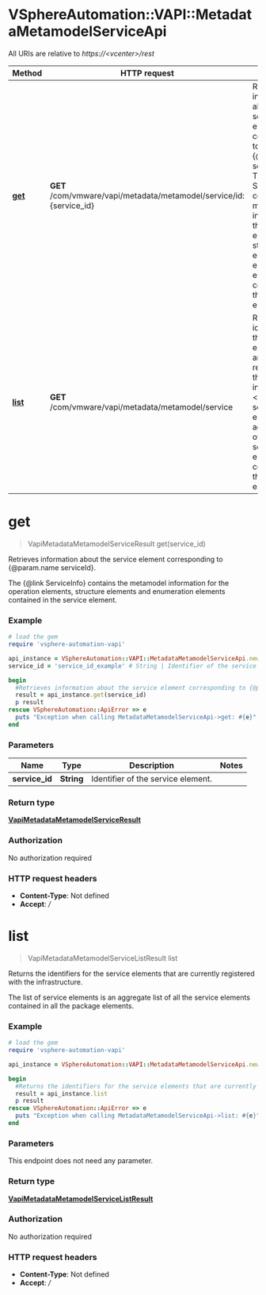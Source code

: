 # VSphereAutomation::VAPI::MetadataMetamodelServiceApi

All URIs are relative to *https://&lt;vcenter&gt;/rest*

Method | HTTP request | Description
------------- | ------------- | -------------
[**get**](MetadataMetamodelServiceApi.md#get) | **GET** /com/vmware/vapi/metadata/metamodel/service/id:{service_id} | Retrieves information about the service element corresponding to {@param.name serviceId}. &lt;p&gt; The {@link ServiceInfo} contains the metamodel information for the operation elements, structure elements and enumeration elements contained in the service element.
[**list**](MetadataMetamodelServiceApi.md#list) | **GET** /com/vmware/vapi/metadata/metamodel/service | Returns the identifiers for the service elements that are currently registered with the infrastructure. &lt;p&gt; The list of service elements is an aggregate list of all the service elements contained in all the package elements.


# **get**
> VapiMetadataMetamodelServiceResult get(service_id)

Retrieves information about the service element corresponding to {@param.name serviceId}. <p> The {@link ServiceInfo} contains the metamodel information for the operation elements, structure elements and enumeration elements contained in the service element.

### Example
```ruby
# load the gem
require 'vsphere-automation-vapi'

api_instance = VSphereAutomation::VAPI::MetadataMetamodelServiceApi.new
service_id = 'service_id_example' # String | Identifier of the service element.

begin
  #Retrieves information about the service element corresponding to {@param.name serviceId}. <p> The {@link ServiceInfo} contains the metamodel information for the operation elements, structure elements and enumeration elements contained in the service element.
  result = api_instance.get(service_id)
  p result
rescue VSphereAutomation::ApiError => e
  puts "Exception when calling MetadataMetamodelServiceApi->get: #{e}"
end
```

### Parameters

Name | Type | Description  | Notes
------------- | ------------- | ------------- | -------------
 **service_id** | **String**| Identifier of the service element. | 

### Return type

[**VapiMetadataMetamodelServiceResult**](VapiMetadataMetamodelServiceResult.md)

### Authorization

No authorization required

### HTTP request headers

 - **Content-Type**: Not defined
 - **Accept**: */*



# **list**
> VapiMetadataMetamodelServiceListResult list

Returns the identifiers for the service elements that are currently registered with the infrastructure. <p> The list of service elements is an aggregate list of all the service elements contained in all the package elements.

### Example
```ruby
# load the gem
require 'vsphere-automation-vapi'

api_instance = VSphereAutomation::VAPI::MetadataMetamodelServiceApi.new

begin
  #Returns the identifiers for the service elements that are currently registered with the infrastructure. <p> The list of service elements is an aggregate list of all the service elements contained in all the package elements.
  result = api_instance.list
  p result
rescue VSphereAutomation::ApiError => e
  puts "Exception when calling MetadataMetamodelServiceApi->list: #{e}"
end
```

### Parameters
This endpoint does not need any parameter.

### Return type

[**VapiMetadataMetamodelServiceListResult**](VapiMetadataMetamodelServiceListResult.md)

### Authorization

No authorization required

### HTTP request headers

 - **Content-Type**: Not defined
 - **Accept**: */*



